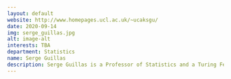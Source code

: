 ```yaml
---
layout: default
website: http://www.homepages.ucl.ac.uk/~ucaksgu/
date: 2020-09-14
img: serge_guillas.jpg
alt: image-alt
interests: TBA
department: Statistics
name: Serge Guillas
description: Serge Guillas is a Professor of Statistics and a Turing Fellow. He is PI of the "Uncertainty Quantification of multi-scale and multi-physics computer models&#58 Applications to hazard and climate models" with Oxford, Warwick and Exeter, and of “Uncertainty Quantification for tsunamis” (EPSRC HPC), and “Real-Time Advanced Data assimilation for Digital Simulation of Numerical Twins on HPC” 2019-2020 with Leeds, Cambridge, and RIKEN. He founded UQ interest group at ATI. He holds invited professorships and fellowships in the USA, France, and Japan, elected Vice-Chair of SIAM UQ (2015-2016), the leading UQ society. He is Associate Editor of the International Journal for Uncertainty Quantification. His articles are number 1 and 3 most read in SIAM/ASA Journal on Uncertainty Quantification, the flagship journal in UQ. He is the UK Chair of the Uncertainty Working Group of the COST action “Accelerating global science in tsunami hazard and risk analysis” (2019-23, 25 countries). He is project lead, 2019-22 if “Future Indonesian Tsunamis&#58 Towards End-to-end Risk quantification”, funded by three foundations. He currently supervises 5 PhD students and two postdocs. 
---
```

